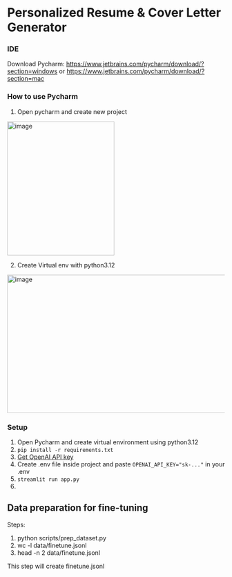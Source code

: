 # Personalized Resume & Cover Letter Generator

### IDE 
Download Pycharm: https://www.jetbrains.com/pycharm/download/?section=windows or https://www.jetbrains.com/pycharm/download/?section=mac 

### How to use Pycharm
1. Open pycharm and create new project
 <img width="248" height="310" alt="image" src="https://github.com/user-attachments/assets/bddc76a3-f0b5-4c47-b74d-2a6be0dff2c9" />

2. Create Virtual env with python3.12
<img width="637" height="320" alt="image" src="https://github.com/user-attachments/assets/a338e946-785d-4caa-9d2e-6beb5a93a6b9" />


### Setup
1. Open Pycharm and create virtual environment using python3.12
2. `pip install -r requirements.txt`
3. [Get OpenAI API key](https://platform.openai.com/)
4. Create .env file inside project and paste `OPENAI_API_KEY="sk-..."` in your .env
5. `streamlit run app.py`
6. 
## Data preparation for fine-tuning
Steps: 
1. python scripts/prep_dataset.py
2. wc -l data/finetune.jsonl
3. head -n 2 data/finetune.jsonl

This step will create finetune.jsonl
